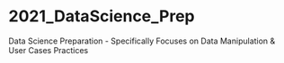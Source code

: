# 2021_DataScience_Prep
Data Science Preparation - Specifically Focuses on Data Manipulation &amp; User Cases Practices
